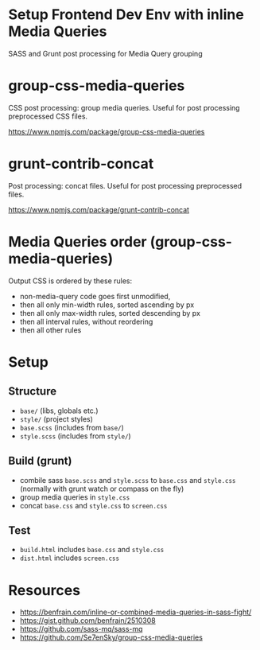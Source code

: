 Setup Frontend Dev Env with inline Media Queries
=======================================================
SASS and Grunt post processing for Media Query grouping

# group-css-media-queries
CSS post processing: group media queries. Useful for post processing preprocessed CSS files.

https://www.npmjs.com/package/group-css-media-queries

# grunt-contrib-concat
Post processing: concat files. Useful for post processing preprocessed files.

https://www.npmjs.com/package/grunt-contrib-concat

# Media Queries order (group-css-media-queries)
Output CSS is ordered by these rules:
* non-media-query code goes first unmodified,
* then all only min-width rules, sorted ascending by px
* then all only max-width rules, sorted descending by px
* then all interval rules, without reordering
* then all other rules

# Setup
## Structure
* ```base/``` (libs, globals etc.)
* ```style/``` (project styles)
* ```base.scss``` (includes from ```base/```)
* ```style.scss``` (includes from ```style/```)

## Build (grunt)
* combile sass ```base.scss``` and ```style.scss``` to ```base.css``` and ```style.css```  (normally with grunt watch or compass on the fly)
* group media queries in ```style.css```
* concat ```base.css``` and ```style.css``` to ```screen.css```

## Test
* ```build.html``` includes ```base.css``` and ```style.css```
* ```dist.html``` includes ```screen.css```

# Resources
* https://benfrain.com/inline-or-combined-media-queries-in-sass-fight/
* https://gist.github.com/benfrain/2510308
* https://github.com/sass-mq/sass-mq
* https://github.com/Se7enSky/group-css-media-queries
